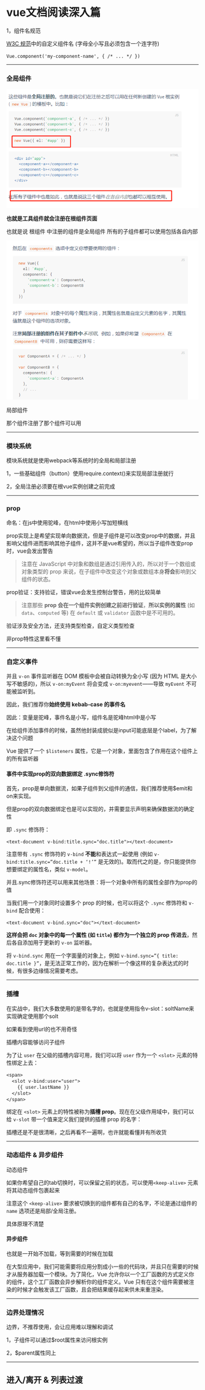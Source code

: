 # vue文档阅读深入篇

1，组件名规范

 [W3C 规范](https://html.spec.whatwg.org/multipage/custom-elements.html#valid-custom-element-name)中的自定义组件名 (字母全小写且必须包含一个连字符)

`Vue.component('my-component-name', { /* ... */ })`

---

### 全局组件

![1551780345460](imge/1551780345460.png)

**也就是工具组件就会注册在根组件页面**

也就是说   根组件 中注册的组件是全局组件    所有的子组件都可以使用包括各自内部

![1551780567347](imge/1551780567347.png)

局部组件

那个组件注册了那个组件可以用

---

### 模块系统

模块系统就是使用webpack等系统时的全局和局部注册

1，一些基础组件（button）使用require.context()来实现局部注册就行

2，全局注册必须要在根vue实例创建之前完成

---

### prop

命名：在js中使用驼峰，在html中使用小写加短横线

prop实现上是希望实现单向数据流，但是子组件是可以改变prop中的数据，并且影响父组件进而影响其他子组件，这并不是vue希望的，所以当子组件改变prop时，vue会发出警告

> 注意在 JavaScript 中对象和数组是通过引用传入的，所以对于一个数组或对象类型的 prop 来说，在子组件中改变这个对象或数组本身**将会**影响到父组件的状态。

prop验证：支持验证，错误vue会发生控制台警告，用的比较简单

> 注意那些 **prop 会在一个组件实例创建之前进行验证**，**所以实例的属性** (如 `data`、`computed` 等) 在 `default` 或 `validator` 函数中是不可用的。

验证涉及安全方法，还支持类型检查，自定义类型检查

非prop特性这里看不懂

---

### 自定义事件

并且 `v-on` 事件监听器在 DOM 模板中会被自动转换为全小写 (因为 HTML 是大小写不敏感的)，所以 `v-on:myEvent` 将会变成 `v-on:myevent`——导致 `myEvent` 不可能被监听到。

因此，我们推荐你**始终使用 kebab-case 的事件名**



因此：变量是驼峰，事件名是小写，组件名是驼峰html中是小写



在给组件添加事件的时候，虽然他封装成貌似是input可能底层是个label，为了解决这个问题

Vue 提供了一个 `$listeners` 属性，它是一个对象，里面包含了作用在这个组件上的所有监听器



#### 事件中实现prop的双向数据绑定 .sync修饰符

首先，prop是单向数据流，如果子组件到父组件的通信，我们推荐使用$emit和on来实现。

但是prop的双向数据绑定也是可以实现的，并需要显示声明来确保数据流的确定性

即 `.sync` 修饰符：

```
<text-document v-bind:title.sync="doc.title"></text-document>
```

注意带有 `.sync` 修饰符的 `v-bind` **不能**和表达式一起使用 (例如 `v-bind:title.sync=”doc.title + ‘!’”` 是无效的)。取而代之的是，你只能提供你想要绑定的属性名，类似 `v-model`。

并且.sync修饰符还可以用来其他场景：将一个对象中所有的属性全部作为prop的值

当我们用一个对象同时设置多个 prop 的时候，也可以将这个 `.sync` 修饰符和 `v-bind` 配合使用：

```
<text-document v-bind.sync="doc"></text-document>
```

**这样会把 `doc` 对象中的每一个属性 (如 `title`) 都作为一个独立的 prop 传进去**，然后各自添加用于更新的 `v-on` 监听器。

将 `v-bind.sync` 用在一个字面量的对象上，例如 `v-bind.sync=”{ title: doc.title }”`，是无法正常工作的，因为在解析一个像这样的复杂表达式的时候，有很多边缘情况需要考虑。

---

### 插槽

在实战中，我们大多数使用的是带名字的，也就是使用指令v-slot：soltName来实现确定使用那个solt

如果看到使用url的也不用奇怪

插槽内容能够访问子组件

为了让 `user` 在父级的插槽内容可用，我们可以将 `user` 作为一个 `<slot>` 元素的特性绑定上去：

```
<span>
  <slot v-bind:user="user">
    {{ user.lastName }}
  </slot>
</span>
```

绑定在 `<slot>` 元素上的特性被称为**插槽 prop**。现在在父级作用域中，我们可以给 `v-slot` 带一个值来定义我们提供的插槽 prop 的名字：

插槽还是不是很清晰，之后再看不一遍啊，也许就能看懂并有所收货

---

### 动态组件 & 异步组件

动态组件

如果你希望自己的tab切换时，可以保留之前的状态，可以使用`<keep-alive>` 元素将其动态组件包裹起来

注意这个 `<keep-alive>` 要求被切换到的组件都有自己的名字，不论是通过组件的 `name` 选项还是局部/全局注册。

具体原理不清楚

#### 异步组件

也就是一开始不加载，等到需要的时候在加载

在大型应用中，我们可能需要将应用分割成小一些的代码块，并且只在需要的时候才从服务器加载一个模块。为了简化，Vue 允许你以一个工厂函数的方式定义你的组件，这个工厂函数会异步解析你的组件定义。Vue 只有在这个组件需要被渲染的时候才会触发该工厂函数，且会把结果缓存起来供未来重渲染。

---

### 边界处理情况

边界，不推荐使用，会让应用难以理解和调试

1，子组件可以通过$root属性来访问根实例

2，$parent属性同上

-----

## 进入/离开 & 列表过渡

